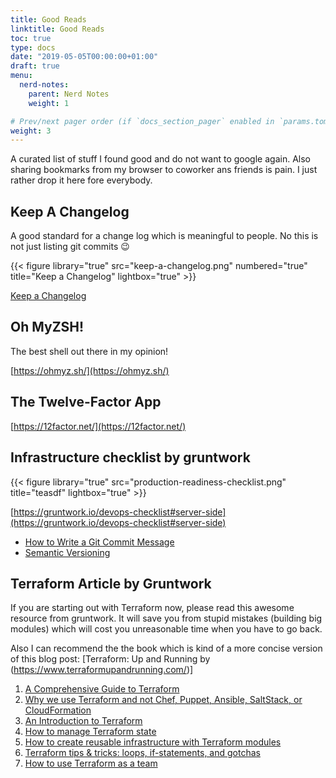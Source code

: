 ```yaml
---
title: Good Reads
linktitle: Good Reads
toc: true
type: docs
date: "2019-05-05T00:00:00+01:00"
draft: true
menu:
  nerd-notes:
    parent: Nerd Notes
    weight: 1

# Prev/next pager order (if `docs_section_pager` enabled in `params.toml`)
weight: 3
---
```


A curated list of stuff I found good and do not want to google again.
Also sharing bookmarks from my browser to coworker ans friends is pain.
I just rather drop it here fore everybody.

## Keep A Changelog

A good standard for a change log which is meaningful to people.
No this is not just listing git commits :wink:

{{< figure library="true" src="keep-a-changelog.png" numbered="true" title="Keep a Changelog" lightbox="true" >}}

[Keep a Changelog](https://keepachangelog.com/)

## Oh MyZSH!

The best shell out there in my opinion!

[https://ohmyz.sh/](https://ohmyz.sh/)

## The Twelve-Factor App

[https://12factor.net/](https://12factor.net/)

## Infrastructure checklist by gruntwork

{{< figure library="true" src="production-readiness-checklist.png" title="teasdf" lightbox="true" >}}

[https://gruntwork.io/devops-checklist#server-side](https://gruntwork.io/devops-checklist#server-side)

- [How to Write a Git Commit Message](https://chris.beams.io/posts/git-commit/)
- [Semantic Versioning](https://semver.org/)

## Terraform Article by Gruntwork

If you are starting out with Terraform now, please read this awesome resource from gruntwork.
It will save you from stupid mistakes (building big modules) which will cost you unreasonable time when you have to go back.

Also I can recommend the the book which is kind of a more concise version of this blog post: [Terraform: Up and Running by (https://www.terraformupandrunning.com/)]

1. [A Comprehensive Guide to Terraform](https://blog.gruntwork.io/a-comprehensive-guide-to-terraform-b3d32832baca)
2. [Why we use Terraform and not Chef, Puppet, Ansible, SaltStack, or CloudFormation](https://blog.gruntwork.io/why-we-use-terraform-and-not-chef-puppet-ansible-saltstack-or-cloudformation-7989dad2865c)
3. [An Introduction to Terraform](https://blog.gruntwork.io/an-introduction-to-terraform-f17df9c6d180)
4. [How to manage Terraform state](https://blog.gruntwork.io/how-to-manage-terraform-state-28f5697e68fa)
5. [How to create reusable infrastructure with Terraform modules](https://blog.gruntwork.io/how-to-create-reusable-infrastructure-with-terraform-modules-25526d65f73d)
6. [Terraform tips & tricks: loops, if-statements, and gotchas](https://blog.gruntwork.io/terraform-tips-tricks-loops-if-statements-and-gotchas-f739bbae55f9)
7. [How to use Terraform as a team](https://blog.gruntwork.io/how-to-use-terraform-as-a-team-251bc1104973)
